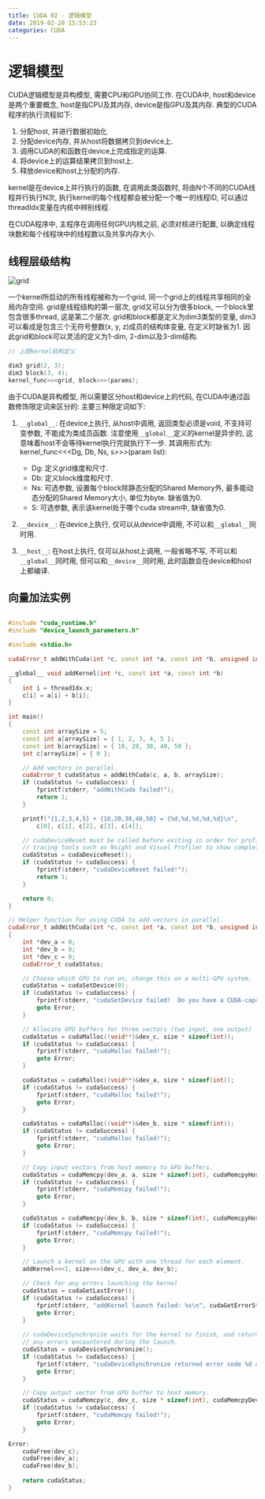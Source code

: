 ```yaml
---
title: CUDA 02 - 逻辑模型
date: 2019-02-28 15:53:23
categories: CUDA
---
```

# 逻辑模型

<!--more-->

CUDA逻辑模型是异构模型, 需要CPU和GPU协同工作. 在CUDA中, host和device是两个重要概念, host是指CPU及其内存, device是指GPU及其内存. 典型的CUDA程序的执行流程如下:

1. 分配host, 并进行数据初始化
2. 分配device内存, 并从host将数据拷贝到device上.
3. 调用CUDA的和函数在device上完成指定的运算.
4. 将device上的运算结果拷贝到host上.
5. 释放device和host上分配的内存.

kernel是在device上并行执行的函数, 在调用此类函数时, 将由N个不同的CUDA线程并行执行N次, 执行kernel的每个线程都会被分配一个唯一的线程ID, 可以通过threadIdx变量在内核中辨别线程.

在CUDA程序中, 主程序在调用任何GPU内核之前, 必须对核进行配置, 以确定线程块数和每个线程块中的线程数以及共享内存大小.

## 线程层级结构

![grid](https://res.cloudinary.com/dpe4i978o/image/upload/v1551341913/cuda/grid.png)

一个kernel所启动的所有线程被称为一个grid, 同一个grid上的线程共享相同的全局内存空间. grid是线程结构的第一层次, grid又可以分为很多block, 一个block里包含很多thread, 这是第二个层次. grid和block都是定义为dim3类型的变量, dim3可以看成是包含三个无符号整数(x, y, z)成员的结构体变量, 在定义时缺省为1. 因此grid和block可以灵活的定义为1-dim, 2-dim以及3-dim结构.

```c
// 上图kernel结构定义

dim3 grid(2, 3);
dim3 block(3, 4);
kernel_func<<<grid, block>>>(params);
```

由于CUDA是异构模型, 所以需要区分host和device上的代码, 在CUDA中通过函数修饰限定词来区分的: 主要三种限定词如下:

1. `__global__`: 在device上执行, 从host中调用, 返回类型必须是void, 不支持可变参数, 不能成为类成员函数. 注意使用`__global__`定义的kernel是异步的, 这意味着host不会等待kernel执行完就执行下一步. 其调用形式为: kernel_func<<<Dg, Db, Ns, s>>>(param list):
  
    - Dg: 定义grid维度和尺寸.
    - Db: 定义block维度和尺寸.
    - Ns: 可选参数, 设置每个block除静态分配的Shared Memory外, 最多能动态分配的Shared Memory大小, 单位为byte. 缺省值为0.
    - S: 可选参数, 表示该kernel处于哪个cuda stream中, 缺省值为0.

2. `__device__`: 在device上执行, 仅可以从device中调用, 不可以和`__global__`同时用.

3. `__host__`: 在host上执行, 仅可以从host上调用, 一般省略不写, 不可以和`__global__`同时用, 但可以和`__device__`同时用, 此时函数会在device和host上都编译.

## 向量加法实例

```cpp

#include "cuda_runtime.h"
#include "device_launch_parameters.h"

#include <stdio.h>

cudaError_t addWithCuda(int *c, const int *a, const int *b, unsigned int size);

__global__ void addKernel(int *c, const int *a, const int *b)
{
    int i = threadIdx.x;
    c[i] = a[i] + b[i];
}

int main()
{
    const int arraySize = 5;
    const int a[arraySize] = { 1, 2, 3, 4, 5 };
    const int b[arraySize] = { 10, 20, 30, 40, 50 };
    int c[arraySize] = { 0 };

    // Add vectors in parallel.
    cudaError_t cudaStatus = addWithCuda(c, a, b, arraySize);
    if (cudaStatus != cudaSuccess) {
        fprintf(stderr, "addWithCuda failed!");
        return 1;
    }

    printf("{1,2,3,4,5} + {10,20,30,40,50} = {%d,%d,%d,%d,%d}\n",
        c[0], c[1], c[2], c[3], c[4]);

    // cudaDeviceReset must be called before exiting in order for profiling and
    // tracing tools such as Nsight and Visual Profiler to show complete traces.
    cudaStatus = cudaDeviceReset();
    if (cudaStatus != cudaSuccess) {
        fprintf(stderr, "cudaDeviceReset failed!");
        return 1;
    }

    return 0;
}

// Helper function for using CUDA to add vectors in parallel.
cudaError_t addWithCuda(int *c, const int *a, const int *b, unsigned int size)
{
    int *dev_a = 0;
    int *dev_b = 0;
    int *dev_c = 0;
    cudaError_t cudaStatus;

    // Choose which GPU to run on, change this on a multi-GPU system.
    cudaStatus = cudaSetDevice(0);
    if (cudaStatus != cudaSuccess) {
        fprintf(stderr, "cudaSetDevice failed!  Do you have a CUDA-capable GPU installed?");
        goto Error;
    }

    // Allocate GPU buffers for three vectors (two input, one output)    .
    cudaStatus = cudaMalloc((void**)&dev_c, size * sizeof(int));
    if (cudaStatus != cudaSuccess) {
        fprintf(stderr, "cudaMalloc failed!");
        goto Error;
    }

    cudaStatus = cudaMalloc((void**)&dev_a, size * sizeof(int));
    if (cudaStatus != cudaSuccess) {
        fprintf(stderr, "cudaMalloc failed!");
        goto Error;
    }

    cudaStatus = cudaMalloc((void**)&dev_b, size * sizeof(int));
    if (cudaStatus != cudaSuccess) {
        fprintf(stderr, "cudaMalloc failed!");
        goto Error;
    }

    // Copy input vectors from host memory to GPU buffers.
    cudaStatus = cudaMemcpy(dev_a, a, size * sizeof(int), cudaMemcpyHostToDevice);
    if (cudaStatus != cudaSuccess) {
        fprintf(stderr, "cudaMemcpy failed!");
        goto Error;
    }

    cudaStatus = cudaMemcpy(dev_b, b, size * sizeof(int), cudaMemcpyHostToDevice);
    if (cudaStatus != cudaSuccess) {
        fprintf(stderr, "cudaMemcpy failed!");
        goto Error;
    }

    // Launch a kernel on the GPU with one thread for each element.
    addKernel<<<1, size>>>(dev_c, dev_a, dev_b);

    // Check for any errors launching the kernel
    cudaStatus = cudaGetLastError();
    if (cudaStatus != cudaSuccess) {
        fprintf(stderr, "addKernel launch failed: %s\n", cudaGetErrorString(cudaStatus));
        goto Error;
    }
    
    // cudaDeviceSynchronize waits for the kernel to finish, and returns
    // any errors encountered during the launch.
    cudaStatus = cudaDeviceSynchronize();
    if (cudaStatus != cudaSuccess) {
        fprintf(stderr, "cudaDeviceSynchronize returned error code %d after launching addKernel!\n", cudaStatus);
        goto Error;
    }

    // Copy output vector from GPU buffer to host memory.
    cudaStatus = cudaMemcpy(c, dev_c, size * sizeof(int), cudaMemcpyDeviceToHost);
    if (cudaStatus != cudaSuccess) {
        fprintf(stderr, "cudaMemcpy failed!");
        goto Error;
    }

Error:
    cudaFree(dev_c);
    cudaFree(dev_a);
    cudaFree(dev_b);
    
    return cudaStatus;
}

```
